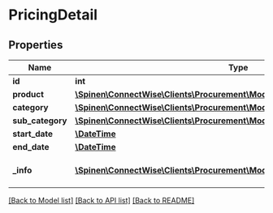 # PricingDetail

## Properties
Name | Type | Description | Notes
------------ | ------------- | ------------- | -------------
**id** | **int** |  | [optional] 
**product** | [**\Spinen\ConnectWise\Clients\Procurement\Model\CatalogItemReference**](CatalogItemReference.md) |  | [optional] 
**category** | [**\Spinen\ConnectWise\Clients\Procurement\Model\ProductCategoryReference**](ProductCategoryReference.md) |  | [optional] 
**sub_category** | [**\Spinen\ConnectWise\Clients\Procurement\Model\ProductSubCategoryReference**](ProductSubCategoryReference.md) |  | [optional] 
**start_date** | [**\DateTime**](\DateTime.md) |  | 
**end_date** | [**\DateTime**](\DateTime.md) |  | [optional] 
**_info** | [**\Spinen\ConnectWise\Clients\Procurement\Model\Metadata**](Metadata.md) | Metadata of the entity | [optional] 

[[Back to Model list]](../README.md#documentation-for-models) [[Back to API list]](../README.md#documentation-for-api-endpoints) [[Back to README]](../README.md)


